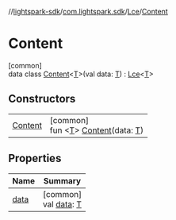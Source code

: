 //[lightspark-sdk](../../../../index.md)/[com.lightspark.sdk](../../index.md)/[Lce](../index.md)/[Content](index.md)

# Content

[common]\
data class [Content](index.md)&lt;[T](index.md)&gt;(val data: [T](index.md)) : [Lce](../index.md)&lt;[T](index.md)&gt;

## Constructors

| | |
|---|---|
| [Content](-content.md) | [common]<br>fun &lt;[T](index.md)&gt; [Content](-content.md)(data: [T](index.md)) |

## Properties

| Name | Summary |
|---|---|
| [data](data.md) | [common]<br>val [data](data.md): [T](index.md) |
